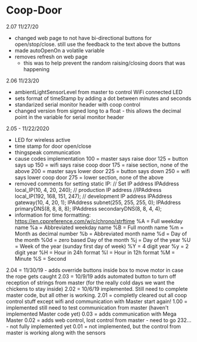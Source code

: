 # Coop-Door

2.07 11/27/20
- changed web page to not have bi-directional buttons for open/stop/close. still use the feedback to the text above the buttons
- made autoOpenOn a volatile variable
- removes refresh on web page
	- this was to help prevent the random raising/closing doors that was happening



2.06 11/23/20
-  ambientLightSensorLevel from master to control WiFi connected LED
- sets format of timeStamp by adding a dot between minutes and seconds
- standarized serial monitor header with coop control
- changed version from signed long to a float - this allows the decimal point in the variable for serial monitor header

2.05 - 11/22/2020
- LED for wireless active 
- time stamp for door open/close
- thingspeak communication
- cause codes implementation
		100 = master says raise door 
		125 = button says up 
		150 = wifi says raise coop door 
		175 = raise section, none of the above 
		200 = master says lower door 
		225 = button says down 
		250 = wifi says lower coop door 
		275 = lower section, none of the above 
- removed comments for setting static IP:
		// Set IP address
		IPAddress local_IP(10, 4, 20, 240);                   // production IP address
		//IPAddress local_IP(192, 168, 151, 247);                   // development IP address
		IPAddress gateway(10, 4, 20, 1);
		IPAddress subnet(255, 255, 255, 0);
		IPAddress primaryDNS(8, 8, 8, 8);
		IPAddress secondaryDNS(8, 8, 4, 4);
- information for time formatting:
		 https://en.cppreference.com/w/c/chrono/strftime
		 %A = Full weekday name
		 %a = Abbreviated weekday name
		 %B = Full month name
		 %m = Month as decimal number
		 %b = Abbreviated month name
		 %d = Day of the month
		 %0d = zero based Day of the month
		 %j = Day of the year
		 %U = Week of the year (sunday first day of week)
		 %Y = 4 digit year
		 %y = 2 digit year
		 %H = Hour in 24h format
		 %I = Hour in 12h format
		 %M = Minute
		 %S = Second

2.04 = 11/30/19 - adds override buttons inside box to move motor in case the rope gets caught
2.03 = 10/9/19 adds automated button to turn off reception of strings from master (for the really cold days we want the chickens to stay inside)
2.02 = 10/6/19 implemented. Still need to complete master code, but all other is working.
2.01 = completly cleared out all coop control stuff except wifi and communication with Master start again!
1.00 = implemented still need to test communication from master (haven't implemented Master code yet)
0.03 = adds communication with Mega Master
0.02 = adds web control, lost control from master - need to go 232... - not fully implemented yet
0.01 = not implemented, but the control from master is working along with the sensors
